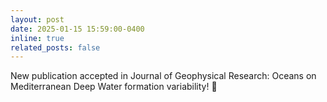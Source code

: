 ```yaml
---
layout: post
date: 2025-01-15 15:59:00-0400
inline: true
related_posts: false
---
```


New publication accepted in Journal of Geophysical Research: Oceans on Mediterranean Deep Water formation variability! 🌊
